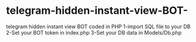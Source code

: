 # telegram-hidden-instant-view-BOT-
telegram hidden instant view BOT coded in PHP
1-import SQL file to your DB
2-Set your BOT token in index.php
3-Set your DB data in Models/Db.php


